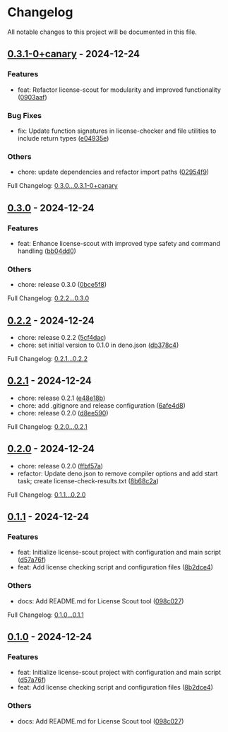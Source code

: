 # Changelog

All notable changes to this project will be documented in this file.

## [0.3.1-0+canary] - 2024-12-24

### Features

- feat: Refactor license-scout for modularity and improved functionality ([0903aaf])

### Bug Fixes

- fix: Update function signatures in license-checker and file utilities to include return types ([e04935e])

### Others

- chore: update dependencies and refactor import paths ([02954f9])

Full Changelog: [0.3.0...0.3.1-0+canary]

## [0.3.0] - 2024-12-24

### Features

- feat: Enhance license-scout with improved type safety and command handling ([bb04dd0])

### Others

- chore: release 0.3.0 ([0bce5f8])

Full Changelog: [0.2.2...0.3.0]

## [0.2.2] - 2024-12-24

- chore: release 0.2.2 ([5cf4dac])
- chore: set initial version to 0.1.0 in deno.json ([db378c4])

Full Changelog: [0.2.1...0.2.2]

## [0.2.1] - 2024-12-24

- chore: release 0.2.1 ([e48e18b])
- chore: add .gitignore and release configuration ([6afe4d8])
- chore: release 0.2.0 ([d8ee590])

Full Changelog: [0.2.0...0.2.1]

## [0.2.0] - 2024-12-24

- chore: release 0.2.0 ([ffbf57a])
- refactor: Update deno.json to remove compiler options and add start task; create license-check-results.txt ([8b68c2a])

Full Changelog: [0.1.1...0.2.0]

## [0.1.1] - 2024-12-24

### Features

- feat: Initialize license-scout project with configuration and main script ([d57a76f])
- feat: Add license checking script and configuration files ([8b2dce4])

### Others

- docs: Add README.md for License Scout tool ([098c027])

Full Changelog: [0.1.0...0.1.1]

## [0.1.0] - 2024-12-24

### Features

- feat: Initialize license-scout project with configuration and main script ([d57a76f])
- feat: Add license checking script and configuration files ([8b2dce4])

### Others

- docs: Add README.md for License Scout tool ([098c027])

[0.3.1-0+canary]: https://github.com/MRdevX/license-scout/compare/0.3.0...0.3.1-0+canary
[0903aaf]: https://github.com/MRdevX/license-scout/commit/0903aafc1c3b432bf5e523342c0fe958467f31b2
[e04935e]: https://github.com/MRdevX/license-scout/commit/e04935e89957cfd7bd9576262dca4209fc55164a
[02954f9]: https://github.com/MRdevX/license-scout/commit/02954f9467790d7e8e38ba41a8bb575721f7ff10
[0.3.0...0.3.1-0+canary]: https://github.com/MRdevX/license-scout/compare/0.3.0...0.3.1-0+canary
[0.3.0]: https://github.com/MRdevX/license-scout/compare/0.2.2...0.3.0
[bb04dd0]: https://github.com/MRdevX/license-scout/commit/bb04dd0cbfd86da9ca72c9c1054ec2d696f0f67f
[0bce5f8]: https://github.com/MRdevX/license-scout/commit/0bce5f8b96c3401bff83d6c55d4c7ddc4c4e1f35
[0.2.2...0.3.0]: https://github.com/MRdevX/license-scout/compare/0.2.2...0.3.0
[0.2.2]: https://github.com/MRdevX/license-scout/compare/0.2.1...0.2.2
[5cf4dac]: https://github.com/MRdevX/license-scout/commit/5cf4dacc122f27e55402e0c50593b5f3de490414
[db378c4]: https://github.com/MRdevX/license-scout/commit/db378c4545f44badd304efcc4322ce9534087998
[0.2.1...0.2.2]: https://github.com/MRdevX/license-scout/compare/0.2.1...0.2.2
[0.2.1]: https://github.com/MRdevX/license-scout/compare/0.2.0...0.2.1
[e48e18b]: https://github.com/MRdevX/license-scout/commit/e48e18b57cb8338836b0ab476b4a9a8734f9d395
[6afe4d8]: https://github.com/MRdevX/license-scout/commit/6afe4d835189939736c983c4c7a9eace0446afd7
[d8ee590]: https://github.com/MRdevX/license-scout/commit/d8ee5905716458519aea69db13215aa9939e0222
[0.2.0...0.2.1]: https://github.com/MRdevX/license-scout/compare/0.2.0...0.2.1
[0.2.0]: https://github.com/MRdevX/license-scout/compare/0.1.1...0.2.0
[ffbf57a]: https://github.com/MRdevX/license-scout/commit/ffbf57aee58aedc72009badac41ce7ef1711683a
[8b68c2a]: https://github.com/MRdevX/license-scout/commit/8b68c2a234d92ba15741c6932b0f143318571d1f
[0.1.1...0.2.0]: https://github.com/MRdevX/license-scout/compare/0.1.1...0.2.0
[0.1.1]: https://github.com/MRdevX/license-scout/compare/0.1.0...0.1.1
[d57a76f]: https://github.com/MRdevX/license-scout/commit/d57a76f97bcbe365f60c0b5681203b00bc25c0d3
[8b2dce4]: https://github.com/MRdevX/license-scout/commit/8b2dce4067bc73c1eb96290962c0d1fb193ca341
[098c027]: https://github.com/MRdevX/license-scout/commit/098c0273ad291ee5683160a7308705e9fbb19925
[0.1.0...0.1.1]: https://github.com/MRdevX/license-scout/compare/0.1.0...0.1.1
[0.1.0]: https://github.com/MRdevX/license-scout/compare/8b2dce4067bc73c1eb96290962c0d1fb193ca341...0.1.0
[d57a76f]: https://github.com/MRdevX/license-scout/commit/d57a76f97bcbe365f60c0b5681203b00bc25c0d3
[8b2dce4]: https://github.com/MRdevX/license-scout/commit/8b2dce4067bc73c1eb96290962c0d1fb193ca341
[098c027]: https://github.com/MRdevX/license-scout/commit/098c0273ad291ee5683160a7308705e9fbb19925
